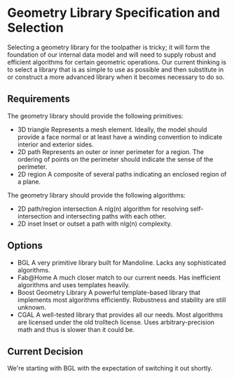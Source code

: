 # Geometry Library Specification and Selection

Selecting a geometry library for the toolpather is tricky; it will form the foundation of our internal data model and will need to supply robust and efficient algorithms for certain geometric operations. Our current thinking is to select a library that is as simple to use as possible and then substitute in or construct a more advanced library when it becomes necessary to do so.

## Requirements

The geometry library should provide the following primitives:

* 3D triangle
  Represents a mesh element. Ideally, the model should provide a face normal or at least have a winding convention to indicate interior and exterior sides.
* 2D path
  Represents an outer or inner perimeter for a region. The ordering of points on the perimeter should indicate the sense of the perimeter.
* 2D region
  A composite of several paths indicating an enclosed region of a plane.

The geometry library should provide the following algorithms:

* 2D path/region intersection
  A nlg(n) algorithm for resolving self-intersection and intersecting paths with each other.
* 2D inset
  Inset or outset a path with nlg(n) complexity.

## Options

* BGL
  A very primitive library built for Mandoline. Lacks any sophisticated algorithms.
* Fab@Home
  A much closer match to our current needs. Has inefficient algorithms and uses templates heavily.
* Boost Geometry Library
  A powerful template-based library that implements most algorithms
efficiently. Robustness and stability are still unknown.
* CGAL
  A well-tested library that provides all our needs. Most algorithms are licensed under the old trolltech license. Uses arbitrary-precision math and thus is slower than it could be.

## Current Decision

We're starting with BGL with the expectation of switching it out shortly.
